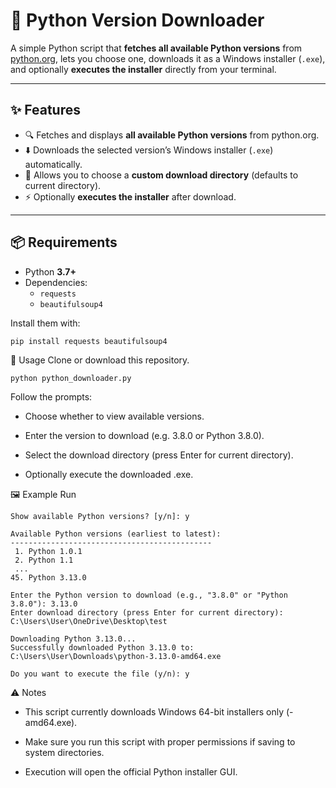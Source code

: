 # 🐍 Python Version Downloader

A simple Python script that **fetches all available Python versions** from [python.org](https://www.python.org/doc/versions/), lets you choose one, downloads it as a Windows installer (`.exe`), and optionally **executes the installer** directly from your terminal.

---

## ✨ Features
- 🔍 Fetches and displays **all available Python versions** from python.org.  
- ⬇️ Downloads the selected version’s Windows installer (`.exe`) automatically.  
- 📂 Allows you to choose a **custom download directory** (defaults to current directory).  
- ⚡ Optionally **executes the installer** after download.  

---

## 📦 Requirements
- Python **3.7+**
- Dependencies:
  - `requests`
  - `beautifulsoup4`

Install them with:
```bash
pip install requests beautifulsoup4
```
🚀 Usage
Clone or download this repository.
```
python python_downloader.py
```
Follow the prompts:

- Choose whether to view available versions.

- Enter the version to download (e.g. 3.8.0 or Python 3.8.0).

- Select the download directory (press Enter for current directory).

- Optionally execute the downloaded .exe.

🖼 Example Run
```
Show available Python versions? [y/n]: y

Available Python versions (earliest to latest):
---------------------------------------------
 1. Python 1.0.1
 2. Python 1.1
 ...
45. Python 3.13.0

Enter the Python version to download (e.g., "3.8.0" or "Python 3.8.0"): 3.13.0
Enter download directory (press Enter for current directory): C:\Users\User\OneDrive\Desktop\test  

Downloading Python 3.13.0...
Successfully downloaded Python 3.13.0 to: C:\Users\User\Downloads\python-3.13.0-amd64.exe

Do you want to execute the file (y/n): y
```
⚠️ Notes

- This script currently downloads Windows 64-bit installers only (-amd64.exe).

- Make sure you run this script with proper permissions if saving to system directories.

- Execution will open the official Python installer GUI.

